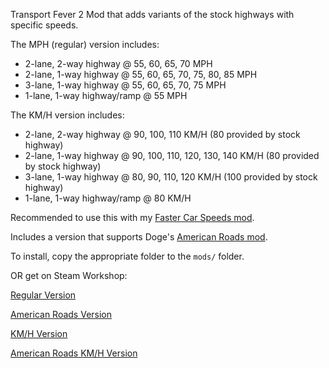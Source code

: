 Transport Fever 2 Mod that adds variants of the stock highways with specific speeds.

The MPH (regular) version includes:
* 2-lane, 2-way highway @ 55, 60, 65, 70 MPH
* 2-lane, 1-way highway @ 55, 60, 65, 70, 75, 80, 85 MPH
* 3-lane, 1-way highway @ 55, 60, 65, 70, 75 MPH
* 1-lane, 1-way highway/ramp @ 55 MPH

The KM/H version includes:
* 2-lane, 2-way highway @ 90, 100, 110 KM/H (80 provided by stock highway)
* 2-lane, 1-way highway @ 90, 100, 110, 120, 130, 140 KM/H (80 provided by stock highway)
* 3-lane, 1-way highway @ 80, 90, 110, 120 KM/H (100 provided by stock highway)
* 1-lane, 1-way highway/ramp @ 80 KM/H

Recommended to use this with my [Faster Car Speeds mod](https://github.com/ThePotatoGuy/transf2-faster-car-speeds).

Includes a version that supports Doge's [American Roads mod](https://steamcommunity.com/workshop/filedetails/?id=1938493177).

To install, copy the appropriate folder to the `mods/` folder.

OR get on Steam Workshop:

[Regular Version](https://steamcommunity.com/sharedfiles/filedetails/?id=1960510428)

[American Roads Version](https://steamcommunity.com/sharedfiles/filedetails/?id=1960510592)

[KM/H Version](https://steamcommunity.com/sharedfiles/filedetails/?id=1963115401)

[American Roads KM/H Version](https://steamcommunity.com/sharedfiles/filedetails/?edit=true&id=1973744473)

